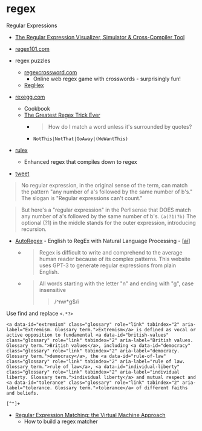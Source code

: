 regex
=====

Regular Expressions

* [The Regular Expression Visualizer, Simulator & Cross-Compiler Tool](https://blog.robertelder.org/regular-expression-visualizer/)
* [regex101.com](https://regex101.com/)
* regex puzzles
    * [regexcrossword.com](https://regexcrossword.com/)
        * Online web regex game with crosswords - surprisingly fun!
    * [RegHex](https://rampion.github.io/RegHex/)
* [rexegg.com](http://rexegg.com)
    * Cookbook
    * [The Greatest Regex Trick Ever](http://rexegg.com/regex-best-trick.html)
        * > How do I match a word unless it's surrounded by quotes?
        * `NotThis|NotThat|GoAway|(WeWantThis)`
* [rulex](https://rulex-rs.github.io/)
    * Enhanced regex that compiles down to regex

* [tweet](https://twitter.com/RegexTip/status/1385604900462137345)
> No regular expression, in the original sense of the term, can match the pattern "any number of a's followed by the same number of b's."
> The slogan is "Regular expressions can't count."

> But here's a "regular expression" in the Perl sense that DOES match any number of a's followed by the same number of b's.
> `(a(?1)?b)`
> The optional (?1) in the middle stands for the outer expression, introducing recursion.

* [AutoRegex](https://www.autoregex.xyz/) - English to RegEx with Natural Language Processing - [[ai]]
    * > Regex is difficult to write and comprehend to the average human reader because of its complex patterns. This website uses GPT-3 to generate regular expressions from plain English.
    * > All words starting with the letter "n" and ending with "g", case insensitive
        >> /^nw*g$/i

Use find and replace `<.*?>` 
```
<a data-id="extremism" class="glossary" role="link" tabindex="2" aria-label="Extremism. Glossary term.">Extremism</a> is defined as vocal or active opposition to fundamental <a data-id="british-values" class="glossary" role="link" tabindex="2" aria-label="British values. Glossary term.">British values</a>, including <a data-id="democracy" class="glossary" role="link" tabindex="2" aria-label="democracy. Glossary term.">democracy</a>, the <a data-id="rule-of-law" class="glossary" role="link" tabindex="2" aria-label="rule of law. Glossary term.">rule of law</a>, <a data-id="individual-liberty" class="glossary" role="link" tabindex="2" aria-label="individual liberty. Glossary term.">individual liberty</a> and mutual respect and <a data-id="tolerance" class="glossary" role="link" tabindex="2" aria-label="tolerance. Glossary term.">tolerance</a> of different faiths and beliefs.
```

`[^"]+`


* [Regular Expression Matching: the Virtual Machine Approach](https://swtch.com/~rsc/regexp/regexp2.html)
    * How to build a regex matcher


[//begin]: # "Autogenerated link references for markdown compatibility"
[ai]: ai.md "AI (Artificial Intelligence)"
[//end]: # "Autogenerated link references"